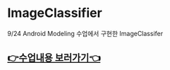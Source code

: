 # ImageClassifier
9/24 Android Modeling 수업에서 구현한 ImageClassifer
## [👉수업내용 보러가기👈](https://github.com/2SEHI/K-Digital_Lecture/blob/main/0924_Android(tflite)/1_%EA%B8%B0%EA%B8%B0%EB%B0%B0%ED%8F%AC-ViewDrawingDigitClassifier.md)
